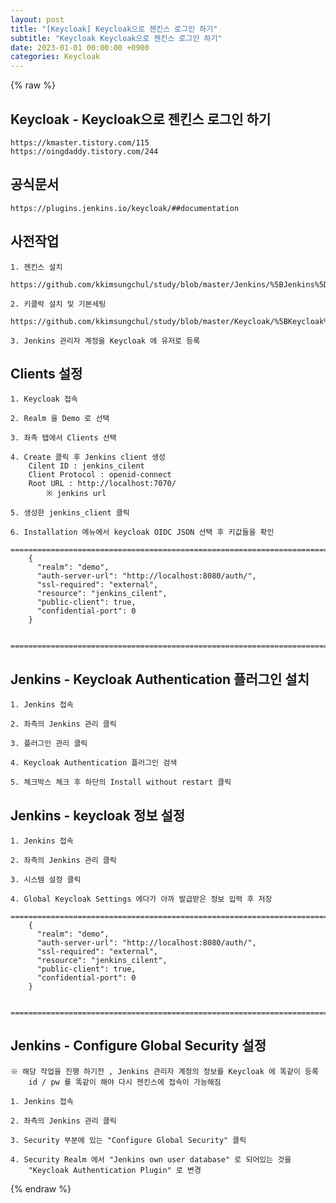 ```yaml
---
layout: post
title: "[Keycloak] Keycloak으로 젠킨스 로그인 하기"
subtitle: "Keycloak Keycloak으로 젠킨스 로그인 하기"
date: 2023-01-01 00:00:00 +0900
categories: Keycloak
---
```

{% raw %}
## Keycloak - Keycloak으로 젠킨스 로그인 하기  
	https://kmaster.tistory.com/115  
	https://oingdaddy.tistory.com/244  
  
## 공식문서  
	https://plugins.jenkins.io/keycloak/##documentation  
  
## 사전작업  
	1. 젠킨스 설치  
		https://github.com/kkimsungchul/study/blob/master/Jenkins/%5BJenkins%5D%20%EC%A0%A0%ED%82%A8%EC%8A%A4%20%EC%84%A4%EC%B9%98(Windows).txt  
  
	2. 키클락 설치 및 기본세팅  
		https://github.com/kkimsungchul/study/blob/master/Keycloak/%5BKeycloak%5D%20%EC%84%A4%EC%B9%98%20%EB%B0%8F%20%EC%84%B8%ED%8C%85.txt  
  
	3. Jenkins 관리자 계정을 Keycloak 에 유저로 등록  
  
## Clients 설정  
  
	1. Keycloak 접속  
  
	2. Realm 을 Demo 로 선택  
  
	3. 좌측 탭에서 Clients 선택  
  
	4. Create 클릭 후 Jenkins client 생성  
		Cilent ID : jenkins_cilent  
		Client Protocol : openid-connect  
		Root URL : http://localhost:7070/  
			※ jenkins url  
  
	5. 생성한 jenkins_client 클릭  
  
	6. Installation 메뉴에서 keycloak OIDC JSON 선택 후 키값들을 확인  
		=================================================================================================================  
		{  
		  "realm": "demo",  
		  "auth-server-url": "http://localhost:8080/auth/",  
		  "ssl-required": "external",  
		  "resource": "jenkins_cilent",  
		  "public-client": true,  
		  "confidential-port": 0  
		}  
  
		=================================================================================================================  
  
## Jenkins - Keycloak Authentication 플러그인 설치  
  
	1. Jenkins 접속  
  
	2. 좌측의 Jenkins 관리 클릭  
  
	3. 플러그인 관리 클릭  
  
	4. Keycloak Authentication 플러그인 검색  
  
	5. 체크박스 체크 후 하단의 Install without restart 클릭  
  
## Jenkins - keycloak 정보 설정  
  
	1. Jenkins 접속  
  
	2. 좌측의 Jenkins 관리 클릭  
  
	3. 시스템 설정 클릭  
  
	4. Global Keycloak Settings 에다가 아까 발급받은 정보 입력 후 저장  
		=================================================================================================================  
		{  
		  "realm": "demo",  
		  "auth-server-url": "http://localhost:8080/auth/",  
		  "ssl-required": "external",  
		  "resource": "jenkins_cilent",  
		  "public-client": true,  
		  "confidential-port": 0  
		}  
  
		=================================================================================================================  
  
## Jenkins - Configure Global Security 설정  
	※ 해당 작업을 진행 하기전 , Jenkins 관리자 계정의 정보를 Keycloak 에 똑같이 등록  
		id / pw 를 똑같이 해야 다시 젠킨스에 접속이 가능해짐  
  
	1. Jenkins 접속  
  
	2. 좌측의 Jenkins 관리 클릭  
  
	3. Security 부분에 있는 "Configure Global Security" 클릭  
  
	4. Security Realm 에서 "Jenkins own user database" 로 되어있는 것을  
		"Keycloak Authentication Plugin" 로 변경  
  

{% endraw %}
